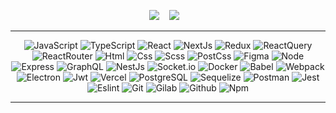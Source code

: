 

<p align="center" align='right'>
  <a target="_blank" href="mailto:tabunov370@mail.ru"><img
    src="https://img.shields.io/badge/Gmail-20232A?style=for-the-badge&logo=gmail"/></a>&nbsp;&nbsp;&nbsp;
  <a target="_blank" href="https://t.me/white_is_the_new_black"><img
    src="https://img.shields.io/badge/Telegram-20232A?style=for-the-badge&logo=telegram"/></a>&nbsp;&nbsp;&nbsp;
</p>

<hr></hr>

<div align="center">

  ![JavaScript](https://img.shields.io/badge/JavaScript-20232A?style=for-the-badge&logo=javascript)
  ![TypeScript](https://img.shields.io/badge/TypeScript-20232A?style=for-the-badge&logo=typescript)
  ![React](https://img.shields.io/badge/React-20232A?style=for-the-badge&logo=react)
  ![NextJs](https://img.shields.io/badge/next-20232A?style=for-the-badge&logo=next.js)
  ![Redux](https://img.shields.io/badge/Redux-20232A?style=for-the-badge&logo=redux&logoColor=7749BD)
  ![ReactQuery](https://img.shields.io/badge/ReactQuery-20232A?style=for-the-badge&logo=reactquery)
  ![ReactRouter](https://img.shields.io/badge/React_Router-20232A?style=for-the-badge&logo=react-router)
  ![Html](https://img.shields.io/badge/HTML5-20232A?style=for-the-badge&logo=html5)
  ![Css](https://img.shields.io/badge/CSS3-20232A?style=for-the-badge&logo=css3&logoColor=369AD6)
  ![Scss](https://img.shields.io/badge/scss-20232A?style=for-the-badge&logo=sass)
  ![PostCss](https://img.shields.io/badge/postcss-20232A?style=for-the-badge&logo=postcss&logoColor=DD3A0A)
  ![Figma](https://img.shields.io/badge/figma-20232A?style=for-the-badge&logo=figma)
  ![Node](https://img.shields.io/badge/node-20232A?style=for-the-badge&logo=node.js)
  ![Express](https://img.shields.io/badge/express-20232A?style=for-the-badge&logo=express)
  ![GraphQL](https://img.shields.io/badge/graphql-20232A?style=for-the-badge&logo=GraphQL&logoColor=e535ab)
  ![NestJs](https://img.shields.io/badge/nest-20232A?style=for-the-badge&logo=nestjs&logoColor=E0234D)
  ![Socket.io](https://img.shields.io/badge/socket.io-20232A?style=for-the-badge&logo=socket.io)
  ![Docker](https://img.shields.io/badge/docker-20232A?style=for-the-badge&logo=docker)
  ![Babel](https://img.shields.io/badge/babel-20232A?style=for-the-badge&logo=babel)
  ![Webpack](https://img.shields.io/badge/webpack-20232A?style=for-the-badge&logo=webpack)
  ![Electron](https://img.shields.io/badge/electron-20232A?style=for-the-badge&logo=electron&logoColor=A0EBF9)
  ![Jwt](https://img.shields.io/badge/JWT-20232A?style=for-the-badge&logo=jsonwebtokens)
  ![Vercel](https://img.shields.io/badge/vercel-20232A?style=for-the-badge&logo=vercel)
  ![PostgreSQL](https://img.shields.io/badge/postgresql-20232A?style=for-the-badge&logo=postgresql)
  ![Sequelize](https://img.shields.io/badge/Sequelize-20232A?style=for-the-badge&logo=Sequelize)
  ![Postman](https://img.shields.io/badge/postman-20232A?style=for-the-badge&logo=postman)
  ![Jest](https://img.shields.io/badge/jest-20232A?style=for-the-badge&logo=jest&logoColor=99424F)
  ![Eslint](https://img.shields.io/badge/eslint-20232A?style=for-the-badge&logo=eslint&logoColor=7C7CEA)
  ![Git](https://img.shields.io/badge/git-20232A?style=for-the-badge&logo=git)
  ![Gilab](https://img.shields.io/badge/gitlab-20232A?style=for-the-badge&logo=gitlab)
  ![Github](https://img.shields.io/badge/github-20232A?style=for-the-badge&logo=github)
  ![Npm](https://img.shields.io/badge/npm-20232A?style=for-the-badge&logo=npm)

</div>

<hr></hr>

